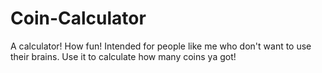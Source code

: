 # Coin-Calculator
A calculator! How fun! Intended for people like me who don't want to use their brains. Use it to calculate how many coins ya got!
